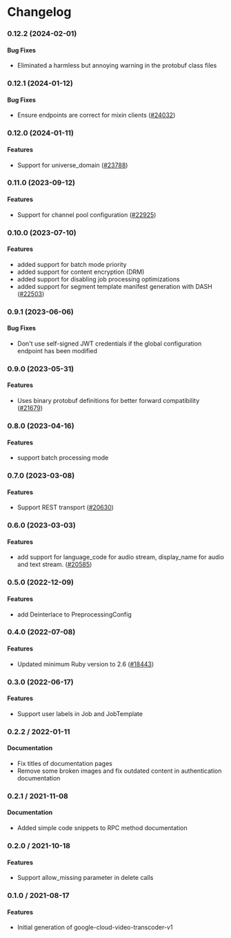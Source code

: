 # Changelog

### 0.12.2 (2024-02-01)

#### Bug Fixes

* Eliminated a harmless but annoying warning in the protobuf class files 

### 0.12.1 (2024-01-12)

#### Bug Fixes

* Ensure endpoints are correct for mixin clients ([#24032](https://github.com/googleapis/google-cloud-ruby/issues/24032)) 

### 0.12.0 (2024-01-11)

#### Features

* Support for universe_domain ([#23788](https://github.com/googleapis/google-cloud-ruby/issues/23788)) 

### 0.11.0 (2023-09-12)

#### Features

* Support for channel pool configuration ([#22925](https://github.com/googleapis/google-cloud-ruby/issues/22925)) 

### 0.10.0 (2023-07-10)

#### Features

* added support for batch mode priority 
* added support for content encryption (DRM) 
* added support for disabling job processing optimizations 
* added support for segment template manifest generation with DASH ([#22503](https://github.com/googleapis/google-cloud-ruby/issues/22503)) 

### 0.9.1 (2023-06-06)

#### Bug Fixes

* Don't use self-signed JWT credentials if the global configuration endpoint has been modified 

### 0.9.0 (2023-05-31)

#### Features

* Uses binary protobuf definitions for better forward compatibility ([#21679](https://github.com/googleapis/google-cloud-ruby/issues/21679)) 

### 0.8.0 (2023-04-16)

#### Features

* support batch processing mode 

### 0.7.0 (2023-03-08)

#### Features

* Support REST transport ([#20630](https://github.com/googleapis/google-cloud-ruby/issues/20630)) 

### 0.6.0 (2023-03-03)

#### Features

* add support for language_code for audio stream, display_name for audio and text stream. ([#20585](https://github.com/googleapis/google-cloud-ruby/issues/20585)) 

### 0.5.0 (2022-12-09)

#### Features

* add Deinterlace to PreprocessingConfig 

### 0.4.0 (2022-07-08)

#### Features

* Updated minimum Ruby version to 2.6 ([#18443](https://github.com/googleapis/google-cloud-ruby/issues/18443)) 

### 0.3.0 (2022-06-17)

#### Features

* Support user labels in Job and JobTemplate

### 0.2.2 / 2022-01-11

#### Documentation

* Fix titles of documentation pages
* Remove some broken images and fix outdated content in authentication documentation

### 0.2.1 / 2021-11-08

#### Documentation

* Added simple code snippets to RPC method documentation

### 0.2.0 / 2021-10-18

#### Features

* Support allow_missing parameter in delete calls

### 0.1.0 / 2021-08-17

#### Features

* Initial generation of google-cloud-video-transcoder-v1
